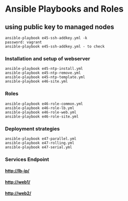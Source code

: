 # Ansible Playbooks and Roles

## using public key to managed nodes

    ansible-playbook e45-ssh-addkey.yml -k
    password: vagrant
    ansible-playbook e45-ssh-addkey.yml - to check

### Installation and setup of webserver

    ansible-playbook e45-ntp-install.yml
    ansible-playbook e45-ntp-remove.yml
    ansible-playbook e45-ntp-template.yml
    ansible-playbook e46-site.yml

### Roles

    ansible-playbook e46-role-common.yml
    ansible-playbook e46-role-lb.yml
    ansible-playbook e46-role-web.yml
    ansible-playbook e46-role-site.yml

### Deployment strategies

    ansible-playbook e47-parallel.yml
    ansible-playbook e47-rolling.yml
    ansible-playbook e47-serial.yml

### Services Endpoint

#### <http://lb-ip/>

#### <http://web1/>

#### <http://web2/>
